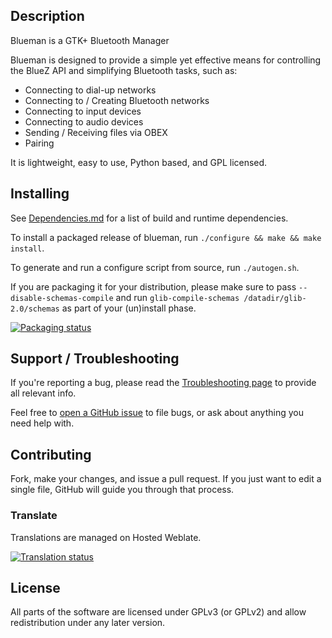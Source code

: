 ## Description

Blueman is a GTK+ Bluetooth Manager

Blueman is designed to provide a simple yet effective means for
controlling the BlueZ API and simplifying Bluetooth tasks, such as:

* Connecting to dial-up networks
* Connecting to / Creating Bluetooth networks
* Connecting to input devices
* Connecting to audio devices
* Sending / Receiving files via OBEX
* Pairing

It is lightweight, easy to use, Python based, and GPL licensed.

## Installing

See [Dependencies.md](Dependencies.md) for a list of build and runtime dependencies.

To install a packaged release of blueman, run `./configure && make && make install`.

To generate and run a configure script from source, run `./autogen.sh`.

If you are packaging it for your distribution, please make sure to pass `--disable-schemas-compile` and run `glib-compile-schemas /datadir/glib-2.0/schemas` as part of your (un)install phase.

[![Packaging status](https://repology.org/badge/tiny-repos/blueman.svg?header=blueman%20packages)](https://repology.org/project/blueman/versions)

## Support / Troubleshooting

If you're reporting a bug, please read the [Troubleshooting page](https://github.com/blueman-project/blueman/wiki/Troubleshooting) to provide all relevant info.

Feel free to [open a GitHub issue](https://github.com/blueman-project/blueman/issues/new) to file bugs, or ask about anything you need help with.

## Contributing

Fork, make your changes, and issue a pull request. If you just want to edit a single file, GitHub will guide you through that process.

### Translate

Translations are managed on Hosted Weblate.

[![Translation status](https://hosted.weblate.org/widgets/blueman/-/svg-badge.svg)](https://hosted.weblate.org/engage/blueman/)

## License

All parts of the software are licensed under GPLv3 (or GPLv2) and allow redistribution under any later version.

